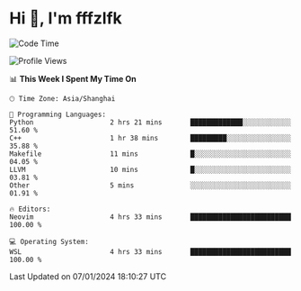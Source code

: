 # Hi 👋, I'm fffzlfk

<!--START_SECTION:waka-->
![Code Time](http://img.shields.io/badge/Code%20Time-639%20hrs%2020%20mins-blue)

![Profile Views](http://img.shields.io/badge/Profile%20Views-6-blue)

📊 **This Week I Spent My Time On** 

```text
🕑︎ Time Zone: Asia/Shanghai

💬 Programming Languages: 
Python                   2 hrs 21 mins       █████████████░░░░░░░░░░░░   51.60 % 
C++                      1 hr 38 mins        █████████░░░░░░░░░░░░░░░░   35.88 % 
Makefile                 11 mins             █░░░░░░░░░░░░░░░░░░░░░░░░   04.05 % 
LLVM                     10 mins             █░░░░░░░░░░░░░░░░░░░░░░░░   03.81 % 
Other                    5 mins              ░░░░░░░░░░░░░░░░░░░░░░░░░   01.91 % 

🔥 Editors: 
Neovim                   4 hrs 33 mins       █████████████████████████   100.00 % 

💻 Operating System: 
WSL                      4 hrs 33 mins       █████████████████████████   100.00 % 
```


 Last Updated on 07/01/2024 18:10:27 UTC
<!--END_SECTION:waka-->
